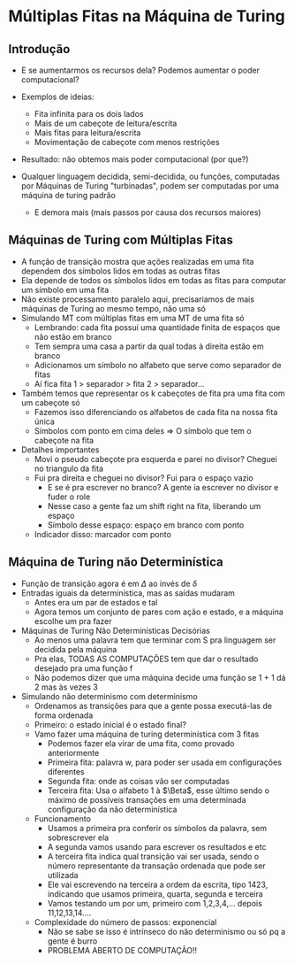 # Múltiplas Fitas na Máquina de Turing

## Introdução

- E se aumentarmos os recursos dela? Podemos aumentar o poder computacional?
- Exemplos de ideias:
	- Fita infinita para os dois lados
	- Mais de um cabeçote de leitura/escrita
	- Mais fitas para leitura/escrita
	- Movimentação de cabeçote com menos restrições
- Resultado: não obtemos mais poder computacional (por que?)

- Qualquer linguagem decidida, semi-decidida, ou funções, computadas por Máquinas de Turing "turbinadas", podem ser computadas por uma máquina de turing padrão
	- E demora mais (mais passos por causa dos recursos maiores)

## Máquinas de Turing com Múltiplas Fitas

- A função de transição mostra que ações realizadas em uma fita dependem dos símbolos lidos em todas as outras fitas
- Ela depende de todos os símbolos lidos em todas as fitas para computar um símbolo em uma fita
- Não existe processamento paralelo aqui, precisariamos de mais máquinas de Turing ao mesmo tempo, não uma só
- Simulando MT com múltiplas fitas em uma MT de uma fita só
	- Lembrando: cada fita possui uma quantidade finita de espaços que não estão em branco
	- Tem sempra uma casa a partir da qual todas à direita estão em branco
	- Adicionamos um símbolo no alfabeto que serve como separador de fitas 
	- Aí fica fita 1 > separador > fita 2 > separador...
- Também temos que representar os k cabeçotes de fita pra uma fita com um cabeçote só
	- Fazemos isso diferenciando os alfabetos de cada fita na nossa fita única
	- Símbolos com ponto em cima deles => O símbolo que tem o cabeçote na fita
- Detalhes importantes 
	- Movi o pseudo cabeçote pra esquerda e parei no divisor? Cheguei no triangulo da fita
	- Fui pra direita e cheguei no divisor? Fui para o espaço vazio 
		- E se é pra escrever no branco? A gente ia escrever no divisor e fuder o role
		- Nesse caso a gente faz um shift right na fita, liberando um espaço
		- Símbolo desse espaço: espaço em branco com ponto
	- Indicador disso: marcador com ponto

## Máquina de Turing não Determinística

- Função de transição agora é em $\Delta$ ao invés de $\delta$
- Entradas iguais da determinística, mas as saídas mudaram
	- Antes era um par de estados e tal
	- Agora temos um conjunto de pares com ação e estado, e a máquina escolhe um pra fazer
- Máquinas de Turing Não Determinísticas Decisórias 
	- Ao menos uma palavra tem que terminar com S pra linguagem ser decidida pela máquina
	- Pra elas, TODAS AS COMPUTAÇÕES tem que dar o resultado desejado pra uma função f
	- Não podemos dizer que uma máquina decide uma função se 1 + 1 dá 2 mas às vezes 3
- Simulando não determinismo com determinismo
	- Ordenamos as transições para que a gente possa executá-las de forma ordenada
	- Primeiro: o estado inicial é o estado final?
	- Vamo fazer uma máquina de turing determinística com 3 fitas
		- Podemos fazer ela virar de uma fita, como provado anteriormente
		- Primeira fita: palavra w, para poder ser usada em configurações diferentes
		- Segunda fita: onde as coisas vão ser computadas	
		- Terceira fita: Usa o alfabeto 1 à $\Beta$, esse último sendo o máximo de possíveis transações em uma determinada configuração da não determinística
	- Funcionamento
		- Usamos a primeira pra conferir os símbolos da palavra, sem sobrescrever ela
		- A segunda vamos usando para escrever os resultados e etc
		- A terceira fita indica qual transição vai ser usada, sendo o número representante da transação ordenada que pode ser utilizada
		- Ele vai escrevendo na terceira a ordem da escrita, tipo 1423, indicando que usamos primeira, quarta, segunda e terceira
		- Vamos testando um por um, primeiro com 1,2,3,4,... depois 11,12,13,14....
	- Complexidade do número de passos: exponencial
		- Não se sabe se isso é intrínseco do não determinismo ou só pq a gente é burro
		- PROBLEMA ABERTO DE COMPUTAÇÃO!!
